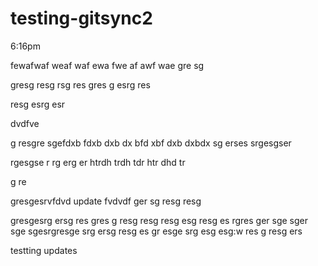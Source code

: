# testing-gitsync2

6:16pm

fewafwaf
weaf
waf
ewa
fwe
af
awf
wae
gre
sg

gresg
resg
rsg
res
gres
g
esrg
res

resg
esrg
esr

dvdfve

g
resgre
sgefdxb
fdxb
dxb
dx
bfd
xbf
dxb
dxbdx
sg
erses
srgesgser


rgesgse
r
rg
erg
er
htrdh
trdh
tdr
htr
dhd
tr

g
re

gresgesrvfdvd
update
fvdvdf
ger
sg
resg
resg



gresgesrg
ersg
res
gres
g
resg
resg
resg
esg
resg
es
rgres
ger
sge
sger
sge
sgesrgresge
srg
ersg
resg
es
gr
esge
srg
esg
esg:w
res
g
resg
ers



testting updates
